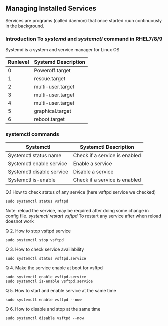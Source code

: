 ## Managing Installed Services

Services are programs (called daemon) that once started ruun continuously in the background.

### Introduction To _systemd_ and _systemctl_ command in RHEL7/8/9

Systemd is a system and service manager for Linux OS

| Runlevel | Systemd Description |
|----------|----------|
| 0 | Poweroff.target |
| 1 | rescue.target |
| 2 | multi-user.target |
| 3 | multi-user.target |
| 4 | multi-user.target |
| 5 | graphical.target |
| 6 | reboot.target |

### systemctl commands

| Systemctl | Systemctl Description |
|----------|----------|
| Systemctl status name | Check if a service is enabled |
| Systemctl enable service | Enable a service|
| Systemctl disable service | Disable a service |
| Systemctl is-enable | Check if a service is enabled |

Q.1 How to check status of any service (here vsftpd service we checked)
```
sudo systemctl status vsftpd
```
Note: reload the service, may be required after doing some change in config file. _systemctl restart vsftpd_
      To restart any service after when reload doesnot work

Q 2. How to stop vsftpd service
```
sudo systemctl stop vsftpd
```
Q 3. How to check service avaiilability
```
sudo systemctl status vsftpd.service
```
Q 4. Make the service enable at boot for vsftpd
```
sudo systemctl enable vsftpd.service
sudo systemctl is-enable vsftpd.service
```

Q 5. How to start and enable service at the same time
```
sudo systemctl enable vsftpd --now
```

Q 6. How to disable and stop at the same time
```
sudo systemctl disable vsftpd --now
```


